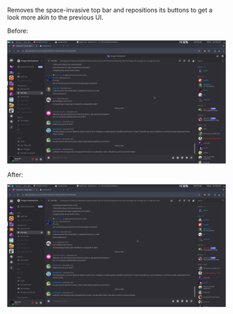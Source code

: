 Removes the space-invasive top bar and repositions its buttons to get a look more akin to the previous UI.

Before:

<img src="./before.png"/>

After:

<img src="./after.png"/>
